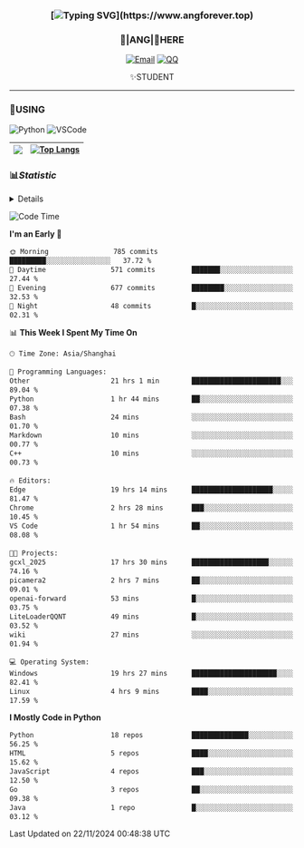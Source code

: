 <div align="center">


### [![Typing SVG](https://readme-typing-svg.herokuapp.com?size=25&duration=2500&color=8C43EA&vCenter=true&width=200&height=40&lines=%F0%9F%8C%B1ANGJustinl%F0%9F%8C%B1+!)](https://www.angforever.top)


### 🥛|**ANG**|🥛HERE



[![Email](https://img.shields.io/badge/Email-ANGJustin@mail.angforever.top-6A5ACD?style=flat-square&logoColor=fff)](mailto:ANGJustinl@163.com)
[![QQ](https://img.shields.io/badge/QQ-77139032-98FB98?style=flat-square&logoColor=fff)](https://qm.qq.com/cgi-bin/qm/qr?k=mcs-cON_aPNfc3hO8-H7lWJHDX-5nKr7&noverify=0)




✨STUDENT 

</div>

---

### 🎨USING

![Python](https://img.shields.io/badge/-Python-blue?style=flat-square&logo=Python&logoColor=fff)
![VSCode](https://img.shields.io/badge/-VSCode-blue?style=flat-square&logo=visualstudiocode&logoColor=fff)



|<img align="right" src="https://github-readme-stats.vercel.app/api?username=ANGJustinl&rank_icon=github&count_private=true&show_icons=true&hide_border=true&bg_color=15,f2f7fd,E0EAFC" />| [![Top Langs](https://github-readme-stats.vercel.app/api/top-langs/?username=angjustinl&hide=javascript,html,css)](https://github.com/angjustinl)|
|---|---|




### 📊*Statistic* 

<details>

<p align="center">
   <img src="github-metrics.svg" alt="typing-svg">
</p>

[![Github activity graph](https://github-readme-activity-graph.angforever.top/graph?username=ANGJustinl&theme=dracula)](https://github.com/ANGJustinl/ANGJustinl)
![image](https://github.com/ANGJustinl/ANGJustinl/assets/96008766/f6c957b8-b907-482a-8804-4c1f944d4b60)
</details>

<!--START_SECTION:waka-->
![Code Time](http://img.shields.io/badge/Code%20Time-441%20hrs%2051%20mins-blue)

**I'm an Early 🐤** 

```text
🌞 Morning                785 commits         █████████░░░░░░░░░░░░░░░░   37.72 % 
🌆 Daytime                571 commits         ███████░░░░░░░░░░░░░░░░░░   27.44 % 
🌃 Evening                677 commits         ████████░░░░░░░░░░░░░░░░░   32.53 % 
🌙 Night                  48 commits          █░░░░░░░░░░░░░░░░░░░░░░░░   02.31 % 
```


📊 **This Week I Spent My Time On** 

```text
🕑︎ Time Zone: Asia/Shanghai

💬 Programming Languages: 
Other                    21 hrs 1 min        ██████████████████████░░░   89.04 % 
Python                   1 hr 44 mins        ██░░░░░░░░░░░░░░░░░░░░░░░   07.38 % 
Bash                     24 mins             ░░░░░░░░░░░░░░░░░░░░░░░░░   01.70 % 
Markdown                 10 mins             ░░░░░░░░░░░░░░░░░░░░░░░░░   00.77 % 
C++                      10 mins             ░░░░░░░░░░░░░░░░░░░░░░░░░   00.73 % 

🔥 Editors: 
Edge                     19 hrs 14 mins      ████████████████████░░░░░   81.47 % 
Chrome                   2 hrs 28 mins       ███░░░░░░░░░░░░░░░░░░░░░░   10.45 % 
VS Code                  1 hr 54 mins        ██░░░░░░░░░░░░░░░░░░░░░░░   08.08 % 

🐱‍💻 Projects: 
gcxl_2025                17 hrs 30 mins      ███████████████████░░░░░░   74.16 % 
picamera2                2 hrs 7 mins        ██░░░░░░░░░░░░░░░░░░░░░░░   09.01 % 
openai-forward           53 mins             █░░░░░░░░░░░░░░░░░░░░░░░░   03.75 % 
LiteLoaderQQNT           49 mins             █░░░░░░░░░░░░░░░░░░░░░░░░   03.52 % 
wiki                     27 mins             ░░░░░░░░░░░░░░░░░░░░░░░░░   01.94 % 

💻 Operating System: 
Windows                  19 hrs 27 mins      █████████████████████░░░░   82.41 % 
Linux                    4 hrs 9 mins        ████░░░░░░░░░░░░░░░░░░░░░   17.59 % 
```

**I Mostly Code in Python** 

```text
Python                   18 repos            ██████████████░░░░░░░░░░░   56.25 % 
HTML                     5 repos             ████░░░░░░░░░░░░░░░░░░░░░   15.62 % 
JavaScript               4 repos             ███░░░░░░░░░░░░░░░░░░░░░░   12.50 % 
Go                       3 repos             ██░░░░░░░░░░░░░░░░░░░░░░░   09.38 % 
Java                     1 repo              █░░░░░░░░░░░░░░░░░░░░░░░░   03.12 % 
```




 Last Updated on 22/11/2024 00:48:38 UTC
<!--END_SECTION:waka-->
